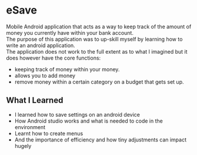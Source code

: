 # eSave
Mobile Android application that acts as a way to keep track of the amount of money you currently have within your bank account.<br/>
The purpose of this application was to up-skill myself by learning how to write an android application.<br/>
The application does not work to the full extent as to what I imagined but it does however have the core functions:<br/>
- keeping track of money within your money.
- allows you to add money
- remove money within a certain category on a budget that gets set up.

## What I Learned
- I learned how to save settings on an android device
- How Android studio works and what is needed to code in the environment
- Learnt how to create menus
- And the importance of efficiency and how tiny adjustments can impact hugely 
